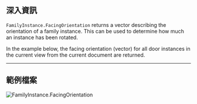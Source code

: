 ## 深入資訊
`FamilyInstance.FacingOrientation` returns a vector describing the orientation of a family instance. This can be used to determine how much an instance has been rotated.

In the example below, the facing orientation (vector) for all door instances in the current view from the current document are returned.
___
## 範例檔案

![FamilyInstance.FacingOrientation](./Revit.Elements.FamilyInstance.FacingOrientation_img.jpg)
